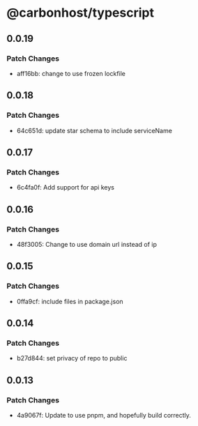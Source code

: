 # @carbonhost/typescript

## 0.0.19

### Patch Changes

- aff16bb: change to use frozen lockfile

## 0.0.18

### Patch Changes

- 64c651d: update star schema to include serviceName

## 0.0.17

### Patch Changes

- 6c4fa0f: Add support for api keys

## 0.0.16

### Patch Changes

- 48f3005: Change to use domain url instead of ip

## 0.0.15

### Patch Changes

- 0ffa9cf: include files in package.json

## 0.0.14

### Patch Changes

- b27d844: set privacy of repo to public

## 0.0.13

### Patch Changes

- 4a9067f: Update to use pnpm, and hopefully build correctly.
